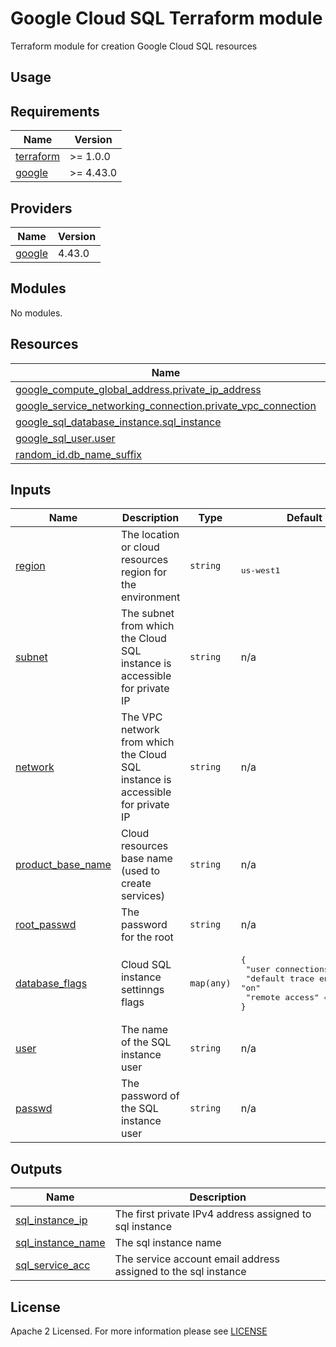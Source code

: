# Google Cloud SQL Terraform module
Terraform module for creation Google Cloud SQL resources

## Usage

<!-- BEGIN_TF_DOCS -->
## Requirements
| Name                                                                      | Version   |
| ------------------------------------------------------------------------- | --------- |
| <a name="requirement_terraform"></a> [terraform](#requirement\_terraform) | >= 1.0.0  |
| <a name="requirement_google"></a> [google](#requirement\_google)          | >= 4.43.0 |

## Providers
| Name                                                       | Version |
| ---------------------------------------------------------- | ------- |
| <a name="provider_google"></a> [google](#provider\_google) | 4.43.0  |

## Modules
No modules.

## Resources
| Name                                                                                                                                                                        | Type     |
| --------------------------------------------------------------------------------------------------------------------------------------------------------------------------- | -------- |
| [google_compute_global_address.private_ip_address](https://registry.terraform.io/providers/hashicorp/google/latest/docs/resources/compute_global_address)                   | resource |
| [google_service_networking_connection.private_vpc_connection](https://registry.terraform.io/providers/hashicorp/google/latest/docs/resources/service_networking_connection) | resource |
| [google_sql_database_instance.sql_instance](https://registry.terraform.io/providers/hashicorp/google/latest/docs/resources/sql_database_instance)                           | resource |
| [google_sql_user.user](https://registry.terraform.io/providers/hashicorp/google/latest/docs/resources/sql_user)                                                             | resource |
| [random_id.db_name_suffix](https://registry.terraform.io/providers/hashicorp/random/latest/docs/resources/id)                                                               | resource |



## Inputs
| Name                                                                                      | Description                                                                    | Type       | Default                                                                                                                     | Required |
| ----------------------------------------------------------------------------------------- | ------------------------------------------------------------------------------ | ---------- | --------------------------------------------------------------------------------------------------------------------------- | :------: |
| <a name="input_region"></a> [region](#input\_region)                                      | The location or cloud resources region for the environment                     | `string`   | <pre><br>us-west1</pre>                                                                                                     |   yes    |
| <a name="input_subnet"></a> [subnet](#input\_subnet)                                      | The subnet from which the Cloud SQL instance is accessible for private IP      | `string`   | n/a                                                                                                                         |   yes    |
| <a name="input_network"></a> [network](#input\_network)                                   | The VPC network from which the Cloud SQL instance is accessible for private IP | `string`   | n/a                                                                                                                         |   yes    |
| <a name="input_product_base_name"></a> [product\_base\_name](#input\_product\_base\_name) | Cloud resources base name (used to create services)                            | `string`   | n/a                                                                                                                         |   yes    |
| <a name="input_root_passwd"></a> [root\_passwd](#input\_root\_passwd)                     | The password for the root                                                      | `string`   | n/a                                                                                                                         |   yes    |
| <a name="input_database_flags"></a> [database\_flags](#input\_database\_flags)            | Cloud SQL instance settinngs flags                                             | `map(any)` | <pre>{<br> "user connections"      = "15"<br> "default trace enabled" = "on"<br> "remote access"         = "off"<br>}</pre> |    no    |
| <a name="input_user"></a> [user](#input\_user)                                            | The name of the SQL instance user                                              | `string`   | n/a                                                                                                                         |   yes    |
| <a name="input_passwd"></a> [passwd](#input\_passwd)                                      | The password of the SQL instance user                                          | `string`   | n/a                                                                                                                         |   yes    |


## Outputs
| Name                                                                                        | Description                                                    |
| ------------------------------------------------------------------------------------------- | -------------------------------------------------------------- |
| <a name="output_sql_instance_ip"></a> [sql\_instance\_ip](#output\_sql\_instance\_ip)       | The first private IPv4 address assigned to sql instance        |
| <a name="output_sql_instance_name"></a> [sql\_instance\_name](#output\_sql\_instance\_name) | The sql instance name                                          |
| <a name="output_sql_service_acc"></a> [sql\_service\_acc](#output\_dp\_serverless\_secret)  | The service account email address assigned to the sql instance |

<!-- END_TF_DOCS -->

## License

Apache 2 Licensed. For more information please see [LICENSE](https://github.com/data-platform-hq/terraform-google-cloud-sql/blob/main/LICENSE)
